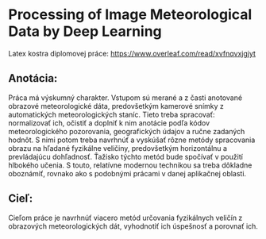# Processing of Image Meteorological Data by Deep Learning
Latex kostra diplomovej práce: https://www.overleaf.com/read/xvfnqvxjgjyt

## Anotácia:
Práca má výskumný charakter. Vstupom sú merané a z časti anotované obrazové
meteorologické dáta, predovšetkým kamerové snímky z automatických
meteorologických staníc. Tieto treba spracovať: normalizovať ich, očistiť
a doplniť k nim anotácie podľa kódov meteorologického pozorovania,
geografických údajov a ručne zadaných hodnôt. S nimi potom treba navrhnúť
a vyskúšať rôzne metódy spracovania obrazu na hľadané fyzikálne veličiny,
predovšetkým horizontálnu a prevládajúcu dohľadnosť. Ťažisko týchto metód
bude spočívať v použití hlbokého učenia. S touto, relatívne modernou technikou
sa treba dôkladne oboznámiť, rovnako ako s podobnými prácami v danej
aplikačnej oblasti.

## Cieľ:
Cieľom práce je navrhnúť viacero metód určovania fyzikálnych veličín
z obrazových meteorologických dát, vyhodnotiť ich úspešnosť a porovnať ich.
